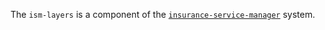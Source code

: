 The `ism-layers` is a component of the [`insurance-service-manager`](https://github.com/JakubesP/insurance-service-manager) system.
